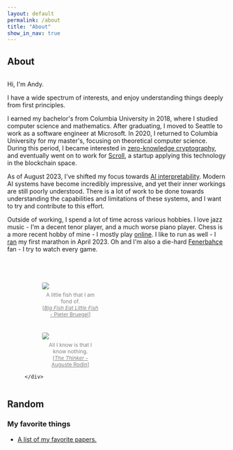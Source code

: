 ```yaml
---
layout: default
permalink: /about
title: "About"
show_in_nav: true
---
```

## About

<div>
  <div style="display: flex; flex-wrap: wrap;">
    <div style="flex: 1; min-width: 60%;">
      <p>
        Hi, I'm Andy.
      </p>
      <p>
        I have a wide spectrum of interests, and enjoy understanding things deeply from first principles.
      </p>
      <p>
        I earned my bachelor's from Columbia University in 2018, where I studied computer science and mathematics.
        After graduating, I moved to Seattle to work as a software engineer at Microsoft.
        In 2020, I returned to Columbia University for my master's, focusing on theoretical computer science.
        During this period, I became interested in <a href="https://en.wikipedia.org/wiki/Zero-knowledge_proof">zero-knowledge cryptography</a>, and eventually went on to work for <a href="https://scroll.io">Scroll</a>, a startup applying this technology in the blockchain space.</p>
      <p>
        As of August 2023, I've shifted my focus towards <a href="https://distill.pub/2020/circuits/zoom-in/">AI interpretability</a>.
        Modern AI systems have become incredibly impressive, and yet their inner workings are still poorly understood.
        There is a lot of work to be done towards understanding the capabilities and limitations of these systems, and I want to try and contribute to this effort.
      </p>
      <p>
        Outside of working, I spend a lot of time across various hobbies.
        I love jazz music - I'm a decent tenor player, and a much worse piano player.
        Chess is a more recent hobby of mine - I mostly play <a href="https://www.chess.com/member/andyrdt">online</a>.
        I like to run as well - I <a href="https://results.svetiming.com/Big-Sur/events/2023/Big-Sur-International-Marathon/3156/entrant/share">ran</a> my first marathon in April 2023.
        Oh and I'm also a die-hard <a href="https://en.wikipedia.org/wiki/Fenerbah%C3%A7e_S.K._(football)">Fenerbahçe</a> fan - I try to watch every game.
      </p>
    </div>
    <div style="max-width: 210px; margin-left: 40px; margin-top: 40px; flex-basis: content">
      <figure>
        <img  src="../../../images/about/littlefish.jpg" style="border-radius: 3px;">
          <figcaption style="font-size: 12px; color: grey; text-align: center; padding-top: 5px;">
            A little fish that I am fond of.<br>
            [<a href="https://www.metmuseum.org/art/collection/search/338694" style="color: inherit;"><i>Big Fish Eat Little Fish</i> - Pieter Bruegel</a>]
          </figcaption>
      </figure>
      <figure style="padding-top: 20px;">
        <img src="../../../images/about/thinker.jpg" style="border-radius: 3px;"/>
        <figcaption style="font-size: 12px; color: grey; text-align: center; padding-top: 5px;">
          All I know is that I know nothing.<br>
          [<a href="https://www.metmuseum.org/art/collection/search/191811" style="color: inherit;"><i>The Thinker</i> - Auguste Rodin</a>]
        </figcaption>
      </figure>

    </div>
  </div>
</div>

## Random

### My favorite things

- [A list of my favorite papers.](/favorites/papers)

<!-- This is the base Jekyll theme. You can find out more info about customizing your Jekyll theme, as well as basic Jekyll usage documentation at [jekyllrb.com](https://jekyllrb.com/)

You can find the source code for Minima at GitHub:
[jekyll][jekyll-organization] /
[minima](https://github.com/jekyll/minima)

You can find the source code for Jekyll at GitHub:
[jekyll][jekyll-organization] /
[jekyll](https://github.com/jekyll/jekyll)


[jekyll-organization]: https://github.com/jekyll -->
